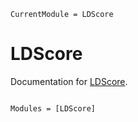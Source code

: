 ```@meta
CurrentModule = LDScore
```

# LDScore

Documentation for [LDScore](https://github.com/harvey2phase/LDScore.jl).

```@index
```

```@autodocs
Modules = [LDScore]
```
